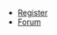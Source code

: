 * [Register](https://robertsspaceindustries.com/orgs/BREAKER)
* [Forum](https://robertsspaceindustries.com/spectrum/community/BREAKER)
